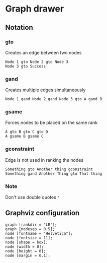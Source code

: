 # Graph drawer

## Notation

### gto

Creates an edge between two nodes

```
Node 1 gto Node 2 gto Node 3
Node 3 gto Success
```

### gand

Creates multiple edges simultaneously

```
Node 1 gand Node 2 gand Node 3 gto A gand B
```

### gsame

Forces nodes to be placed on the same rank

```
A gto B gto C gto D
A gsame B gsame C
```

### gconstraint

Edge is not used in ranking the nodes

```
Something gto Another thing gconstraint
Something gand Another Thing gto That thing
```

### Note

Don't use double quotes `"`

## Graphviz configuration

```gv
graph [rankdir = "LR"];
graph [nodesep = 0.5];
node [fontname = "Helvetica"];
node [fontsize = 11];
node [shape = box];
node [width = 0];
node [height = 0];
node [margin = 0.1];
```

